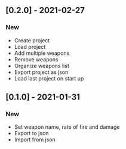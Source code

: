 ## [0.2.0] - 2021-02-27

### New
* Create project
* Load project
* Add multiple weapons
* Remove weapons
* Organize weapons list
* Export project as json
* Load last project on start up

## [0.1.0] - 2021-01-31

### New
* Set weapon name, rate of fire and damage
* Export to json
* Import from json